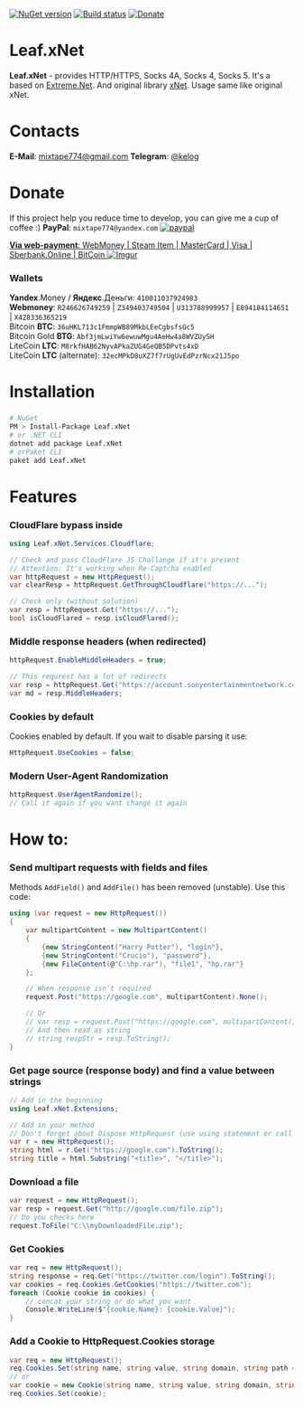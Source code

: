 [![NuGet version](https://badge.fury.io/nu/Leaf.xNet.svg)](https://badge.fury.io/nu/Leaf.xNet) [![Build status](https://ci.appveyor.com/api/projects/status/em4aje36etb63kdt/branch/master?svg=true)](https://ci.appveyor.com/project/grandsilence/leaf-xnet/branch/master) [![Donate](https://img.shields.io/badge/Donate-PayPal-green.svg)](https://www.paypal.com/cgi-bin/webscr?cmd=_s-xclick&hosted_button_id=FZLZ5ED65HVCL)

# Leaf.xNet
**Leaf.xNet** - provides HTTP/HTTPS, Socks 4A, Socks 4, Socks 5. It's a based on [Extreme.Net](https://github.com/Fedorus/Extreme.Net). And original library [xNet](https://github.com/X-rus/xNet).
Usage same like original xNet.

# Contacts
**E-Mail**: mixtape774@gmail.com
**Telegram**: [@kelog](https://t.me/kelog)

# Donate
If this project help you reduce time to develop, you can give me a cup of coffee :)
**PayPal**: `mixtape774@yandex.com`
[![paypal](https://www.paypalobjects.com/en_US/i/btn/btn_donateCC_LG.gif)](https://www.paypal.com/cgi-bin/webscr?cmd=_s-xclick&hosted_button_id=FZLZ5ED65HVCL)

[**Via web-payment**: WebMoney | Steam Item | MasterCard | Visa | Sberbank.Online | BitCoin ](https://www.digiseller.market/asp2/pay_options.asp?id_d=2582260)
[![Imgur](https://i.imgur.com/APbu91c.png)](https://www.digiseller.market/asp2/pay_options.asp?id_d=2582260)

### Wallets
**Yandex**.Money / **Яндекс**.Деньги: `410011037924983`  
**Webmoney**: `R246626749259` | `Z349403749504` | `U313788999957` | `E894184114651` | `X428336365219`  
Bitcoin **BTC**: `36uHKL713c1FmmpWB89MkbLEeCgbsfsGc5`  
Bitcoin Gold **BTG**: `Abf3jmLwiYw6ewuwMgu4AeHw4a8WVZUySH`  
LiteCoin **LTC**: `M8rkfHAB62NyvAPkaZUG4GeQB5DPvts4xD`  
LiteCoin **LTC** (alternate): `32ecMPkD8uXZ7f7rUgUvEdPzrNcx21J5po`  

# Installation
### 
```bash
# NuGet
PM > Install-Package Leaf.xNet
# or .NET CLI
dotnet add package Leaf.xNet
# orPaket CLI
paket add Leaf.xNet
```

# Features
### CloudFlare bypass inside
```csharp
using Leaf.xNet.Services.Cloudflare;

// Check and pass CloudFlare JS Challange if it's present
// Attention: It's working when Re-Captcha enabled
var httpRequest = new HttpRequest();
var clearResp = httpRequest.GetThroughCloudflare("https://...");

// Check only (without solution)
var resp = httpRequest.Get("https://...");
bool isCloudFlared = resp.isCloudFlared();
```

### Middle response headers (when redirected)
```csharp
httpRequest.EnableMiddleHeaders = true;

// This requrest has a lot of redirects
var resp = httpRequest.Get("https://account.sonyentertainmentnetwork.com/");
var md = resp.MiddleHeaders;
```

### Cookies by default
Cookies enabled by default. If you wait to disable parsing it use:
```csharp
HttpRequest.UseCookies = false;
```

### Modern User-Agent Randomization
```csharp
httpRequest.UserAgentRandomize();
// Call it again if you want change it again
```

# How to:
### Send multipart requests with fields and files
Methods `AddField()` and `AddFile()` has been removed (unstable).
Use this code:
```csharp
using (var request = new HttpRequest())
{
    var multipartContent = new MultipartContent()
    {
        {new StringContent("Harry Potter"), "login"},
        {new StringContent("Crucio"), "password"},
        {new FileContent(@"C:\hp.rar"), "file1", "hp.rar"}
    };

    // When response isn't required
    request.Post("https://google.com", multipartContent).None();

    // Or
    // var resp = request.Post("https://google.com", multipartContent);
    // And then read as string
    // string respStr = resp.ToString();
}
```

### Get page source (response body) and find a value between strings
```csharp
// Add in the beginning 
using Leaf.xNet.Extensions;

// Add in your method
// Don't forget about Dispose HttpRequest (use using statement or call r.Dispose())
var r = new HttpRequest();
string html = r.Get("https://google.com").ToString();
string title = html.Substring("<title>", "</title>");
```

### Download a file
```csharp
var request = new HttpRequest();
var resp = request.Get("http://google.com/file.zip");
// Do you checks here
request.ToFile("C:\\myDownloadedFile.zip");
```

### Get Cookies
```csharp
var req = new HttpRequest();
string response = req.Get("https://twitter.com/login").ToString();
var cookies = req.Cookies.GetCookies("https://twitter.com");
foreach (Cookie cookie in cookies) {
    // concat your string or do what you want
    Console.WriteLine($"{cookie.Name}: {cookie.Value}");
}
```

### Add a Cookie to HttpRequest.Cookies storage
```csharp
var req = new HttpRequest();
req.Cookies.Set(string name, string value, string domain, string path = "/");
// or
var cookie = new Cookie(string name, string value, string domain, string path);
req.Cookies.Set(cookie);
```